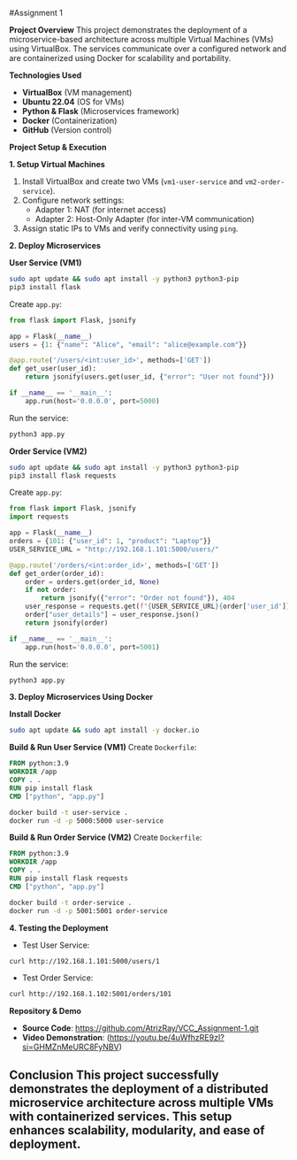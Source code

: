 #Assignment 1

**Project Overview**
This project demonstrates the deployment of a microservice-based architecture across multiple Virtual Machines (VMs) using VirtualBox. The services communicate over a configured network and are containerized using Docker for scalability and portability.

**Technologies Used**
- **VirtualBox** (VM management)
- **Ubuntu 22.04** (OS for VMs)
- **Python & Flask** (Microservices framework)
- **Docker** (Containerization)
- **GitHub** (Version control)

**Project Setup & Execution**

**1. Setup Virtual Machines**
1. Install VirtualBox and create two VMs (`vm1-user-service` and `vm2-order-service`).
2. Configure network settings: 
   - Adapter 1: NAT (for internet access)
   - Adapter 2: Host-Only Adapter (for inter-VM communication)
3. Assign static IPs to VMs and verify connectivity using `ping`.

**2. Deploy Microservices**

**User Service (VM1)**
```bash
sudo apt update && sudo apt install -y python3 python3-pip
pip3 install flask
```
Create `app.py`:
```python
from flask import Flask, jsonify

app = Flask(__name__)
users = {1: {"name": "Alice", "email": "alice@example.com"}}

@app.route('/users/<int:user_id>', methods=['GET'])
def get_user(user_id):
    return jsonify(users.get(user_id, {"error": "User not found"}))

if __name__ == '__main__':
    app.run(host='0.0.0.0', port=5000)
```
Run the service:
```bash
python3 app.py
```

**Order Service (VM2)**
```bash
sudo apt update && sudo apt install -y python3 python3-pip
pip3 install flask requests
```
Create `app.py`:
```python
from flask import Flask, jsonify
import requests

app = Flask(__name__)
orders = {101: {"user_id": 1, "product": "Laptop"}}
USER_SERVICE_URL = "http://192.168.1.101:5000/users/"

@app.route('/orders/<int:order_id>', methods=['GET'])
def get_order(order_id):
    order = orders.get(order_id, None)
    if not order:
        return jsonify({"error": "Order not found"}), 404
    user_response = requests.get(f"{USER_SERVICE_URL}{order['user_id']}")
    order["user_details"] = user_response.json()
    return jsonify(order)

if __name__ == '__main__':
    app.run(host='0.0.0.0', port=5001)
```
Run the service:
```bash
python3 app.py
```

**3. Deploy Microservices Using Docker**

**Install Docker**
```bash
sudo apt update && sudo apt install -y docker.io
```

**Build & Run User Service (VM1)**
Create `Dockerfile`:
```dockerfile
FROM python:3.9
WORKDIR /app
COPY . .
RUN pip install flask
CMD ["python", "app.py"]
```
```bash
docker build -t user-service .
docker run -d -p 5000:5000 user-service
```

**Build & Run Order Service (VM2)**
Create `Dockerfile`:
```dockerfile
FROM python:3.9
WORKDIR /app
COPY . .
RUN pip install flask requests
CMD ["python", "app.py"]
```
```bash
docker build -t order-service .
docker run -d -p 5001:5001 order-service
```

**4. Testing the Deployment**
- Test User Service:
```bash
curl http://192.168.1.101:5000/users/1
```
- Test Order Service:
```bash
curl http://192.168.1.102:5001/orders/101
```

**Repository & Demo**
- **Source Code**: https://github.com/AtrizRay/VCC_Assignment-1.git
- **Video Demonstration**: (https://youtu.be/4uWfhzRE9zI?si=GHMZnMeURC8FyNBV)

**Conclusion**
This project successfully demonstrates the deployment of a distributed microservice architecture across multiple VMs with containerized services. This setup enhances scalability, modularity, and ease of deployment.
---

